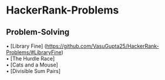 # HackerRank-Problems

## Problem-Solving
• [Library Fine]  (https://github.com/VasuGupta25/HackerRank-Problems/#LibraryFine) <br /> 
• [The Hurdle Race] <br />
• [Cats and a Mouse] <br />
• [Divisible Sum Pairs] <br />
